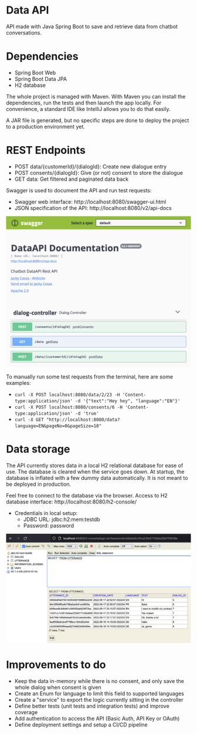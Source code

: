 # Data API

API made with Java Spring Boot to save and retrieve data from chatbot conversations.

# Dependencies

- Spring Boot Web
- Spring Boot Data JPA
- H2 database

The whole project is managed with Maven. With Maven you can install the dependencies, run the tests and then launch the app locally.
For convenience, a standard IDE like IntelliJ allows you to do that easily.

A JAR file is generated, but no specific steps are done to deploy the project to a production environment yet.

# REST Endpoints

- POST data/{customerId}/{dialogId}: Create new dialogue entry
- POST consents/{dialogId}: Give (or not) consent to store the dialogue
- GET data: Get filtered and paginated data back

Swagger is used to document the API and run test requests:
- Swagger web interface: http://localhost:8080/swagger-ui.html
- JSON specification of the API: http://localhost:8080/v2/api-docs

![Swagger interface](https://github.com/acknowledge/bot-data-api/blob/master/other/swagger.png?raw=true)

To manually run some test requests from the terminal, here are some examples:
- `curl -X POST localhost:8080/data/2/23 -H 'Content-type:application/json' -d '{"text":"Hey hey", "language":"EN"}'`
- `curl -X POST localhost:8080/consents/6 -H 'Content-type:application/json' -d 'true'`
- `curl -X GET "http://localhost:8080/data?language=EN&pageNo=0&pageSize=10"`

# Data storage

The API currently stores data in a local H2 relational database for ease of use. The database is cleared when the service goes down. At startup, the database is inflated with a few dummy data automatically.
It is not meant to be deployed in production.

Feel free to connect to the database via the browser. Access to H2 database interface: http://localhost:8080/h2-console/
- Credentials in local setup:
  - JDBC URL: jdbc:h2:mem:testdb
  - Password: password

![H2 interface](https://github.com/acknowledge/bot-data-api/blob/master/other/h2-interface.png?raw=true)

# Improvements to do

- Keep the data in-memory while there is no consent, and only save the whole dialog when consent is given
- Create an Enum for language to limit this field to supported languages
- Create a "service" to export the logic currently sitting in the controller
- Define better tests (unit tests and integration tests) and improve coverage
- Add authentication to access the API (Basic Auth, API Key or OAuth)
- Define deployment settings and setup a CI/CD pipeline